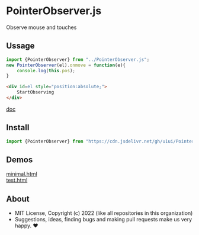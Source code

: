 # PointerObserver.js
Observe mouse and touches

## Ussage

```js
import {PointerObserver} from "../PointerObserver.js";
new PointerObserver(el).onmove = function(e){
    console.log(this.pos);
}
```

```html
<div id=el style="position:absolute;">
    StartObserving
</div>
```

[doc](https://doc.deno.land/https://cdn.jsdelivr.net/gh/u1ui/PointerObserver.js@1.0.0/PointerObserver.js)

## Install

```js
import {PointerObserver} from "https://cdn.jsdelivr.net/gh/u1ui/PointerObserver.js@1.0.0/PointerObserver.min.js"
```

## Demos

[minimal.html](https://raw.githack.com/u1ui/PointerObserver.js/main/tests/minimal.html)  
[test.html](https://raw.githack.com/u1ui/PointerObserver.js/main/tests/test.html)  

## About

- MIT License, Copyright (c) 2022 <u1> (like all repositories in this organization) <br>
- Suggestions, ideas, finding bugs and making pull requests make us very happy. ♥

